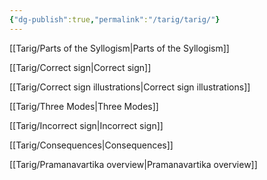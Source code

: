 ```yaml
---
{"dg-publish":true,"permalink":"/tarig/tarig/"}
---
```


[[Tarig/Parts of the Syllogism\|Parts of the Syllogism]]

[[Tarig/Correct sign\|Correct sign]]

[[Tarig/Correct sign illustrations\|Correct sign illustrations]]

[[Tarig/Three Modes\|Three Modes]]

[[Tarig/Incorrect sign\|Incorrect sign]]

[[Tarig/Consequences\|Consequences]]

[[Tarig/Pramanavartika overview\|Pramanavartika overview]]
